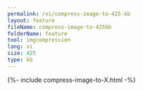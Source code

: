```yaml
---
permalink: /vi/compress-image-to-425-kb
layout: feature
fileName: compress-image-to-425kb
folderName: feature
tool: imgcompression
lang: vi
size: 425
type: kb
---
```


{%- include compress-image-to-X.html -%}
